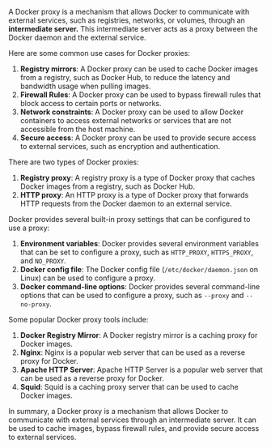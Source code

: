 A Docker proxy is a mechanism that allows Docker to communicate with external services, such as registries, networks, or volumes, through an **intermediate server.** This intermediate server acts as a proxy between the Docker daemon and the external service.

Here are some common use cases for Docker proxies:

1. **Registry mirrors**: A Docker proxy can be used to cache Docker images from a registry, such as Docker Hub, to reduce the latency and bandwidth usage when pulling images.
2. **Firewall Rules**: A Docker proxy can be used to bypass firewall rules that block access to certain ports or networks.
3. **Network constraints**: A Docker proxy can be used to allow Docker containers to access external networks or services that are not accessible from the host machine.
4. **Secure access**: A Docker proxy can be used to provide secure access to external services, such as encryption and authentication.

There are two types of Docker proxies:

1. **Registry proxy**: A registry proxy is a type of Docker proxy that caches Docker images from a registry, such as Docker Hub.
2. **HTTP proxy**: An HTTP proxy is a type of Docker proxy that forwards HTTP requests from the Docker daemon to an external service.

 Docker provides several built-in proxy settings that can be configured to use a proxy:

1. **Environment variables**: Docker provides several environment variables that can be set to configure a proxy, such as `HTTP_PROXY`, `HTTPS_PROXY`, and `NO_PROXY`.
2. **Docker config file**: The Docker config file (`/etc/docker/daemon.json` on Linux) can be used to configure a proxy.
3. **Docker command-line options**: Docker provides several command-line options that can be used to configure a proxy, such as `--proxy` and `--no-proxy`.

Some popular Docker proxy tools include:

1. **Docker Registry Mirror**: A Docker registry mirror is a caching proxy for Docker images.
2. **Nginx**: Nginx is a popular web server that can be used as a reverse proxy for Docker.
3. **Apache HTTP Server**: Apache HTTP Server is a popular web server that can be used as a reverse proxy for Docker.
4. **Squid**: Squid is a caching proxy server that can be used to cache Docker images.

In summary, a Docker proxy is a mechanism that allows Docker to communicate with external services through an intermediate server. It can be used to cache images, bypass firewall rules, and provide secure access to external services.